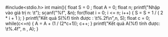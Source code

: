 #include<stdio.h>
int main(){
    float S = 0 ;
    float A = 0;
    float n;
    printf("Nhập vào giá trị n: \t");
    scanf("%f", &n);
    for(float  i = 0; i <= n; i++)
    {
        S = S + 1 / ( 2 * i + 1 );
    }
    printf("Kết quả S(%f) tính được : \t%.2f\n",n, S);
    float c = 0;
    while(c<=n)
    {
        A = A + (1 / (2*c+1));
        c++;
    }
    printf("Kết quả A(%f) tính được: \t%.4f", n , A);
}
